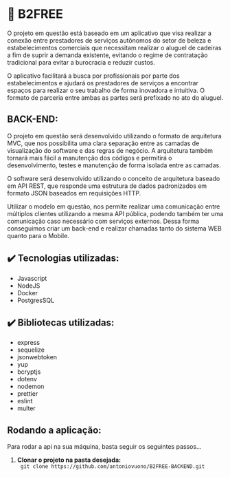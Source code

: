 
<h1>🚀 B2FREE</h1>
<p> O projeto em questão está baseado em um aplicativo que visa realizar a conexão entre prestadores de serviços autônomos do setor de beleza e estabelecimentos comerciais que necessitam realizar o aluguel de cadeiras a fim de suprir a demanda existente, evitando o regime de contratação tradicional para evitar a burocracia e reduzir custos.</p>

<p> O aplicativo facilitará a busca por profissionais por parte dos estabelecimentos e ajudará os prestadores de serviços a encontrar espaços para realizar o seu trabalho de forma inovadora e intuitiva. O formato de parceria entre ambas as partes será prefixado no ato do aluguel. </p>

<h2>BACK-END:</h2>
<p> O projeto em questão será desenvolvido utilizando o formato de arquitetura MVC, que nos possibilita uma clara separação entre as camadas de visualização do software e das regras de negócio. A arquitetura também tornará mais fácil a manutenção dos códigos e permitirá o desenvolvimento, testes e manutenção de forma isolada entre as camadas.</p>

<p>O software será desenvolvido utilizando o conceito de arquitetura baseado em API REST, que responde uma estrutura de dados padronizados em formato JSON baseados em requisições HTTP. </p>

<p>Utilizar o modelo em questão, nos permite realizar uma comunicação entre múltiplos clientes utilizando a mesma API pública, podendo também ter uma comunicação caso necessário com serviços externos. Dessa forma conseguimos criar um back-end e realizar chamadas tanto do sistema WEB quanto para o Mobile. </p>

<h2>✔️ Tecnologias utilizadas:</h2>

<ul>
    <li>Javascript</li>
    <li>NodeJS</li>
    <li>Docker</li>
    <li>PostgresSQL</li>
</ul>

<h2>✔️ Bibliotecas utilizadas:</h2>
<ul>
    <li>express</li>
    <li>sequelize</li>
    <li>jsonwebtoken</li>
    <li>yup</li>
    <li>bcryptjs</li>
    <li>dotenv</li>
    <li>nodemon</li>
    <li>prettier</li>
    <li>eslint</li>
    <li>multer</li>
</ul>

<h2>Rodando a aplicação:</h2>
<p> Para rodar a api na sua máquina, basta seguir os seguintes passos... </p>
<ol>
    <li><b>Clonar o projeto na pasta desejada:</b></li>
    <code> git clone https://github.com/antoniovuono/B2FREE-BACKEND.git </code>
</ol>
